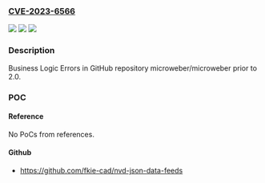 ### [CVE-2023-6566](https://cve.mitre.org/cgi-bin/cvename.cgi?name=CVE-2023-6566)
![](https://img.shields.io/static/v1?label=Product&message=microweber%2Fmicroweber&color=blue)
![](https://img.shields.io/static/v1?label=Version&message=unspecified%3C%202.0%20&color=brighgreen)
![](https://img.shields.io/static/v1?label=Vulnerability&message=CWE-840%20Business%20Logic%20Errors&color=brighgreen)

### Description

Business Logic Errors in GitHub repository microweber/microweber prior to 2.0.

### POC

#### Reference
No PoCs from references.

#### Github
- https://github.com/fkie-cad/nvd-json-data-feeds

